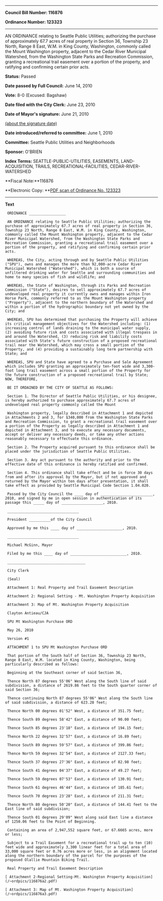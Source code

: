 

********

**Council Bill Number: 116876**
   
**Ordinance Number: 123323**
********

 AN ORDINANCE relating to Seattle Public Utilities; authorizing the purchase of approximately 67.7 acres of real property in Section 36, Township 23 North, Range 8 East, W.M. in King County, Washington, commonly called the Mount Washington property, adjacent to the Cedar River Municipal Watershed, from the Washington State Parks and Recreation Commission, granting a recreational trail easement over a portion of the property, and ratifying and confirming certain prior acts.

**Status:** Passed
   
**Date passed by Full Council:** June 14, 2010
   
**Vote:** 8-0 (Excused: Bagshaw)
   
**Date filed with the City Clerk:** June 23, 2010
   
**Date of Mayor's signature:** June 21, 2010
   
[(about the signature date)](/~public/approvaldate.htm)
   
   
   
**Date introduced/referred to committee:** June 1, 2010
   
**Committee:** Seattle Public Utilities and Neighborhoods
   
**Sponsor:** O'BRIEN
   
   
**Index Terms:** SEATTLE-PUBLIC-UTILITIES, EASEMENTS, LAND-ACQUISITION, TRAILS, RECREATIONAL-FACILITIES, CEDAR-RIVER-WATERSHED

**Fiscal Note:**116876

**Electronic Copy: **[PDF scan of Ordinance No. 123323](/~archives/Ordinances/Ord_123323.pdf)

********

**Text**
   
```
 ORDINANCE _________________

 AN ORDINANCE relating to Seattle Public Utilities; authorizing the purchase of approximately 67.7 acres of real property in Section 36, Township 23 North, Range 8 East, W.M. in King County, Washington, commonly called the Mount Washington property, adjacent to the Cedar River Municipal Watershed, from the Washington State Parks and Recreation Commission, granting a recreational trail easement over a portion of the property, and ratifying and confirming certain prior acts.

 WHEREAS, the City, acting through and by Seattle Public Utilities ("SPU"), owns and manages the more than 92,000-acre Cedar River Municipal Watershed ("Watershed"), which is both a source of unfiltered drinking water for Seattle and surrounding communities and home to many species of fish and wildlife; and

 WHEREAS, the State of Washington, through its Parks and Recreation Commission ("State"), desires to sell approximately 67.7 acres of undeveloped real property it currently owns and manages within Iron Horse Park, commonly referred to as the Mount Washington property ("Property"), adjacent to the northern boundary of the Watershed and within a portion of the hydrographic boundary not yet owned by the City; and

 WHEREAS, SPU has determined that purchasing the Property will achieve its critical management objectives for the Watershed including: (1) increasing control of lands draining to the municipal water supply, (2) avoiding future risk and costs associated with illegal trespass in and around the Watershed, (3) reducing risk and liability costs associated with State's future construction of a proposed recreational trail near the Watershed, which may cross a small portion of the Property, and (4) providing a sustainably long term partnership with State; and

 WHEREAS, SPU and State have agreed to a Purchase and Sale Agreement which includes SPU granting an approximately ten-foot wide and 3,300-foot long trail easement across a small portion of the Property for the future construction of a proposed recreational trail by State; NOW, THEREFORE,

 BE IT ORDAINED BY THE CITY OF SEATTLE AS FOLLOWS:

 Section 1. The Director of Seattle Public Utilities, or his designee, is hereby authorized to purchase approximately 67.7 acres of undeveloped real property commonly called the Mount

 Washington property, legally described in Attachment 1 and depicted in Attachments 2 and 3, for $340,000 from the Washington State Parks and Recreation Commission, to grant a recreational trail easement over a portion of the Property as legally described in Attachment 1 and depicted in Attachment 3, and to execute any necessary documents, accept or deliver any necessary deeds, or take any other actions reasonably necessary to effectuate this ordinance.

 Section 2. The Property acquired pursuant to this ordinance shall be placed under the jurisdiction of Seattle Public Utilities.

 Section 3. Any act pursuant to the authority and prior to the effective date of this ordinance is hereby ratified and confirmed.

 Section 4. This ordinance shall take effect and be in force 30 days from and after its approval by the Mayor, but if not approved and returned by the Mayor within ten days after presentation, it shall take effect as provided by Seattle Municipal Code Section 1.04.020.

 Passed by the City Council the ____ day of ________________________, 2010, and signed by me in open session in authentication of its passage this _____ day of ___________________, 2010.

 _________________________________

 President __________of the City Council

 Approved by me this ____ day of _____________________, 2010.

 _________________________________

 Michael McGinn, Mayor

 Filed by me this ____ day of __________________________, 2010.

 ____________________________________

 City Clerk

 (Seal)

 Attachment 1: Real Property and Trail Easement Description

 Attachment 2: Regional Setting - Mt. Washington Property Acquisition

 Attachment 3: Map of Mt. Washington Property Acquisition

 Clayton Antieau/CJA

 SPU Mt Washington Purchase ORD

 May 26, 2010

 Version #1

 ATTACHMENT 1 to SPU Mt Washington Purchase ORD

 That portion of the South half of Section 36, Township 23 North, Range 8 East, W.M. located in King County, Washington, being particularly described as follows:

 Beginning at the Southeast corner of said Section 36,

 Thence North 87 degrees 55'06" West along the South line of said subdivision, a distance of 2619.86 feet to the South quarter corner of said Section 36;

 Thence continuing North 87 degrees 55'06" West along the South line of said subdivision, a distance of 623.28 feet;

 Thence North 00 degrees 01'52" West, a distance of 351.75 feet;

 Thence South 89 degrees 58'42" East, a distance of 90.00 feet;

 Thence South 85 degrees 23'18" East, a distance of 194.15 feet;

 Thence North 22 degrees 32'57" East, a distance of 16.89 feet;

 Thence South 89 degrees 59'57" East, a distance of 399.86 feet;

 Thence North 59 degrees 32'54" East, a distance of 2127.33 feet;

 Thence South 37 degrees 27'36" East, a distance of 82.98 feet;

 Thence South 41 degrees 04'37" East, a distance of 49.27 feet;

 Thence South 59 degrees 07'53" East, a distance of 130.91 feet;

 Thence South 61 degrees 46'44" East, a distance of 185.61 feet;

 Thence South 70 degrees 23'28" East, a distance of 211.31 feet;

 Thence North 80 degrees 50'20" East, a distance of 144.41 feet to the East line of said subdivision;

 Thence South 01 degrees 29'09" West along said East line a distance of 1250.06 feet to the Point of Beginning.

 Containing an area of 2,947,552 square feet, or 67.6665 acres, more or less;

 Subject to a Trail Easement for a recreational trail up to ten (10) feet wide and approximately 3,300 linear feet for a total area of 33,000 square feet or 0.76 acres more or less, in an alignment located along the northern boundary of the parcel for the purposes of the proposed Olallie Mountain Biking Trail.

 Real Property and Trail Easement Description

[ Attachment 2-Regional Setting-Mt. Washington Property Acquisition](/~ordpics/116876a2.pdf)

[ Attachment 3: Map of Mt. Washington Property Acquisition](/~ordpics/116876a3.pdf)

```
